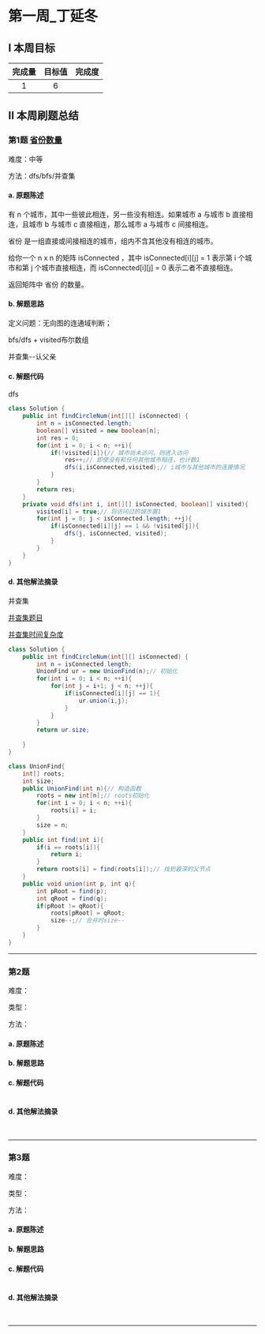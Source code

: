 # 第一周_丁延冬

## I 本周目标

| 完成量 | 目标值 | 完成度 |
| :----: | :----: | :----: |
|   1    |   6    |        |

## II 本周刷题总结

### 第1题 [省份数量](https://leetcode-cn.com/problems/number-of-provinces/)

难度：中等

方法：dfs/bfs/并查集

#### a. 原题陈述

有 n 个城市，其中一些彼此相连，另一些没有相连。如果城市 a 与城市 b 直接相连，且城市 b 与城市 c 直接相连，那么城市 a 与城市 c 间接相连。

省份 是一组直接或间接相连的城市，组内不含其他没有相连的城市。

给你一个 n x n 的矩阵 isConnected ，其中 isConnected[i][j] = 1 表示第 i 个城市和第 j 个城市直接相连，而 isConnected[i][j] = 0 表示二者不直接相连。

返回矩阵中 省份 的数量。

#### b. 解题思路

定义问题：无向图的连通域判断；

bfs/dfs + visited布尔数组

并查集--认父亲

#### c. 解题代码

dfs

```java
class Solution {
    public int findCircleNum(int[][] isConnected) {
        int n = isConnected.length;
        boolean[] visited = new boolean[n];
        int res = 0;
        for(int i = 0; i < n; ++i){
            if(!visited[i]){// 城市尚未访问，则进入访问
                res++;// 即使没有和任何其他城市相连，也计数1
                dfs(i,isConnected,visited);// i城市与其他城市的连接情况
            }
        }
        return res;
    }
    private void dfs(int i, int[][] isConnected, boolean[] visited){
        visited[i] = true;// 将访问过的城市置1
        for(int j = 0; j < isConnected.length; ++j){
            if(isConnected[i][j] == 1 && !visited[j]){
                dfs(j, isConnected, visited);
            }
        }
    }
}
```

#### d. 其他解法摘录

并查集

[并查集题目](https://leetcode-cn.com/problems/number-of-provinces/solution/python-duo-tu-xiang-jie-bing-cha-ji-by-m-vjdr/)

[并查集时间复杂度](https://leetcode-cn.com/problems/number-of-provinces/solution/jie-zhe-ge-wen-ti-ke-pu-yi-xia-bing-cha-0unne/)

```java
class Solution {
    public int findCircleNum(int[][] isConnected) {
        int n = isConnected.length;
        UnionFind ur = new UnionFind(n);// 初始化
        for(int i = 0; i < n; ++i){
            for(int j = i+1; j < n; ++j){
                if(isConnected[i][j] == 1){
                    ur.union(i,j);
                }
            }
        }
        return ur.size;
        
    }
}

class UnionFind{
    int[] roots;
    int size;
    public UnionFind(int n){// 构造函数
        roots = new int[n];// roots初始化
        for(int i = 0; i < n; ++i){
            roots[i] = i;
        }
        size = n;
    }
    public int find(int i){
        if(i == roots[i]){
            return i;
        }
        return roots[i] = find(roots[i]);// 找到最深的父节点
    }
    public void union(int p, int q){
        int pRoot = find(p);
        int qRoot = find(q);
        if(pRoot != qRoot){
            roots[pRoot] = qRoot;
            size--;// 合并时size--
        }
    }
}
```

------

### 第2题 

难度：

类型：

方法：

#### a. 原题陈述



#### b. 解题思路



#### c. 解题代码

```java

```

#### d. 其他解法摘录

```java
    
```

------

### 第3题 

难度：

类型：

方法：

#### a. 原题陈述



#### b. 解题思路



#### c. 解题代码

```java

```

#### d. 其他解法摘录

```java
    
```

------

